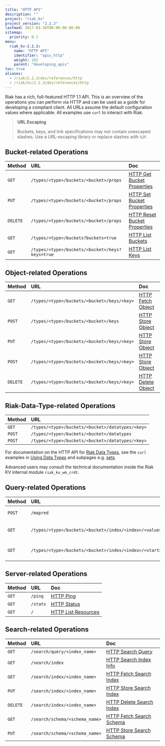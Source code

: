 ```yaml
---
title: "HTTP API"
description: ""
project: "riak_kv"
project_version: "2.2.3"
lastmod: 2017-03-30T00:00:00-00:00
sitemap:
  priority: 0.1
menu:
  riak_kv-2.2.3:
    name: "HTTP API"
    identifier: "apis_http"
    weight: 102
    parent: "developing_apis"
toc: true
aliases:
  - /riak/2.2.3/dev/references/http
  - /riak/kv/2.2.3/dev/references/http
---
```


Riak has a rich, full-featured HTTP 1.1 API. This is an overview of the
operations you can perform via HTTP and can be used as a guide for
developing a compliant client. All URLs assume the default configuration
values where applicable. All examples use `curl` to interact with Riak.

> **URL Escaping**
>
> Buckets, keys, and link specifications may not contain unescaped
slashes. Use a URL-escaping library or replace slashes with `%2F`.

## Bucket-related Operations

Method | URL | Doc
:------|:----|:---
`GET` | `/types/<type>/buckets/<bucket>/props` | [HTTP Get Bucket Properties]({{<baseurl>}}riak/kv/2.2.3/developing/api/http/get-bucket-props)
`PUT` | `/types/<type>/buckets/<bucket>/props` | [HTTP Set Bucket Properties]({{<baseurl>}}riak/kv/2.2.3/developing/api/http/set-bucket-props)
`DELETE` | `/types/<type>/buckets/<bucket>/props` | [HTTP Reset Bucket Properties]({{<baseurl>}}riak/kv/2.2.3/developing/api/http/reset-bucket-props)
`GET` | `/types/<type>/buckets?buckets=true` | [HTTP List Buckets]({{<baseurl>}}riak/kv/2.2.3/developing/api/http/list-buckets)
`GET` | `/types/<type>/buckets/<bucket>/keys?keys=true` | [HTTP List Keys]({{<baseurl>}}riak/kv/2.2.3/developing/api/http/list-keys)

## Object-related Operations

Method | URL | Doc
:------|:----|:---
`GET` | `/types/<type>/buckets/<bucket>/keys/<key>` | [HTTP Fetch Object]({{<baseurl>}}riak/kv/2.2.3/developing/api/http/fetch-object)
`POST` | `/types/<type>/buckets/<bucket>/keys` | [HTTP Store Object]({{<baseurl>}}riak/kv/2.2.3/developing/api/http/store-object)
`PUT` | `/types/<type>/buckets/<bucket>/keys/<key>` | [HTTP Store Object]({{<baseurl>}}riak/kv/2.2.3/developing/api/http/store-object)
`POST` | `/types/<type>/buckets/<bucket>/keys/<key>` | [HTTP Store Object]({{<baseurl>}}riak/kv/2.2.3/developing/api/http/store-object)
`DELETE` | `/types/<type>/buckets/<bucket>/keys/<key>` | [HTTP Delete Object]({{<baseurl>}}riak/kv/2.2.3/developing/api/http/delete-object)

## Riak-Data-Type-related Operations

Method | URL
:------|:----
`GET` | `/types/<type>/buckets/<bucket>/datatypes/<key>`
`POST` | `/types/<type>/buckets/<bucket>/datatypes`
`POST` | `/types/<type>/buckets/<bucket>/datatypes/<key>`

For documentation on the HTTP API for [Riak Data Types]({{<baseurl>}}riak/kv/2.2.3/learn/concepts/crdts),
see the `curl` examples in [Using Data Types]({{<baseurl>}}riak/kv/2.2.3/developing/data-types/#usage-examples)
and subpages e.g. [sets]({{<baseurl>}}riak/kv/2.2.3/developing/data-types/sets).

Advanced users may consult the technical documentation inside the Riak
KV internal module `riak_kv_wm_crdt`.

## Query-related Operations

Method | URL | Doc
:------|:----|:---
`POST` | `/mapred` | [HTTP MapReduce]({{<baseurl>}}riak/kv/2.2.3/developing/api/http/mapreduce)
`GET` | `/types/<type>/buckets/<bucket>/index/<index>/<value>` | [HTTP Secondary Indexes]({{<baseurl>}}riak/kv/2.2.3/developing/api/http/secondary-indexes)
`GET` | `/types/<type>/buckets/<bucket>/index/<index>/<start>/<end>` | [HTTP Secondary Indexes]({{<baseurl>}}riak/kv/2.2.3/developing/api/http/secondary-indexes)

## Server-related Operations

Method | URL | Doc
:------|:----|:---
`GET` | `/ping` | [HTTP Ping]({{<baseurl>}}riak/kv/2.2.3/developing/api/http/ping)
`GET` | `/stats` | [HTTP Status]({{<baseurl>}}riak/kv/2.2.3/developing/api/http/status)
`GET` | `/` | [HTTP List Resources]({{<baseurl>}}riak/kv/2.2.3/developing/api/http/list-resources)

## Search-related Operations

Method | URL | Doc
:------|:----|:---
`GET` | `/search/query/<index_name>` | [HTTP Search Query]({{<baseurl>}}riak/kv/2.2.3/developing/api/http/search-query)
`GET` | `/search/index` | [HTTP Search Index Info]({{<baseurl>}}riak/kv/2.2.3/developing/api/http/search-index-info)
`GET` | `/search/index/<index_name>` | [HTTP Fetch Search Index]({{<baseurl>}}riak/kv/2.2.3/developing/api/http/fetch-search-index)
`PUT` | `/search/index/<index_name>` | [HTTP Store Search Index]({{<baseurl>}}riak/kv/2.2.3/developing/api/http/store-search-index)
`DELETE` | `/search/index/<index_name>` | [HTTP Delete Search Index]({{<baseurl>}}riak/kv/2.2.3/developing/api/http/delete-search-index)
`GET` | `/search/schema/<schema_name>` | [HTTP Fetch Search Schema]({{<baseurl>}}riak/kv/2.2.3/developing/api/http/fetch-search-schema)
`PUT` | `/search/schema/<schema_name>` | [HTTP Store Search Schema]({{<baseurl>}}riak/kv/2.2.3/developing/api/http/store-search-schema)
